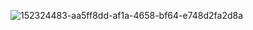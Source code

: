 ![152324483-aa5ff8dd-af1a-4658-bf64-e748d2fa2d8a](https://user-images.githubusercontent.com/90608498/152390339-616cdf6c-6db1-44b1-9b57-cce73c3afe9a.png)
